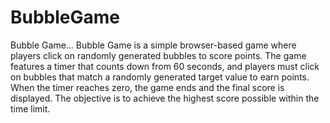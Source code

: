 # BubbleGame
Bubble Game...
Bubble Game is a simple browser-based game where players click on randomly generated bubbles to score points. The game features a timer that counts down from 60 seconds, and players must click on bubbles that match a randomly generated target value to earn points. When the timer reaches zero, the game ends and the final score is displayed. The objective is to achieve the highest score possible within the time limit.
